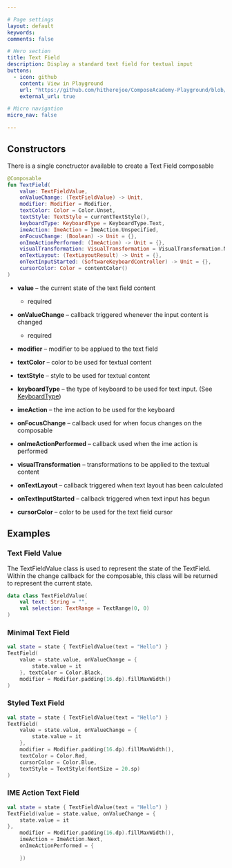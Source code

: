 ```yaml
---

# Page settings
layout: default
keywords:
comments: false

# Hero section
title: Text Field
description: Display a standard text field for textual input
buttons:
  - icon: github
    content: View in Playground
    url: "https://github.com/hitherejoe/ComposeAcademy-Playground/blob/master/app/src/main/java/co/joebirch/composeplayground/material/textField.kt"
    external_url: true

# Micro navigation
micro_nav: false

---
```


## Constructors

There is a single conctructor available to create a Text Field composable

```kotlin
@Composable
fun TextField(
    value: TextFieldValue,
    onValueChange: (TextFieldValue) -> Unit,
    modifier: Modifier = Modifier,
    textColor: Color = Color.Unset,
    textStyle: TextStyle = currentTextStyle(),
    keyboardType: KeyboardType = KeyboardType.Text,
    imeAction: ImeAction = ImeAction.Unspecified,
    onFocusChange: (Boolean) -> Unit = {},
    onImeActionPerformed: (ImeAction) -> Unit = {},
    visualTransformation: VisualTransformation = VisualTransformation.None,
    onTextLayout: (TextLayoutResult) -> Unit = {},
    onTextInputStarted: (SoftwareKeyboardController) -> Unit = {},
    cursorColor: Color = contentColor()
)
```

* **value** – the current state of the text field content
  * required

* **onValueChange** – callback triggered whenever the input content is changed
  * required

* **modifier** – modifier to be applued to the text field

* **textColor** – color to be used for textual content

* **textStyle** – style to be used for textual content

* **keyboardType** – the type of keyboard to be used for text input. (See [KeyboardType]())

* **imeAction** – the ime action to be used for the keyboard

* **onFocusChange** – callback used for when focus changes on the composable

* **onImeActionPerformed** – callback used when the ime action is performed

* **visualTransformation** – transformations to be applied to the textual content

* **onTextLayout** – callback triggered when text layout has been calculated

* **onTextInputStarted** – callback triggered when text input has begun

* **cursorColor** – color to be used for the text field cursor

## Examples

### Text Field Value

The TextFieldValue class is used to represent the state of the TextField. Within the change callback for the composable, this class will be returned to represent the current state.

```kotlin
data class TextFieldValue(
    val text: String = "",
    val selection: TextRange = TextRange(0, 0)
)
```

### Minimal Text Field
  
```kotlin
val state = state { TextFieldValue(text = "Hello") }
TextField(
    value = state.value, onValueChange = {
        state.value = it
    }, textColor = Color.Black,
    modifier = Modifier.padding(16.dp).fillMaxWidth()
)
```

### Styled Text Field
  
```kotlin
val state = state { TextFieldValue(text = "Hello") }
TextField(
    value = state.value, onValueChange = {
        state.value = it
    },
    modifier = Modifier.padding(16.dp).fillMaxWidth(),
    textColor = Color.Red,
    cursorColor = Color.Blue,
    textStyle = TextStyle(fontSize = 20.sp)
)
```

### IME Action Text Field

```kotlin
val state = state { TextFieldValue(text = "Hello") }
TextField(value = state.value, onValueChange = {
    state.value = it
},
    modifier = Modifier.padding(16.dp).fillMaxWidth(),
    imeAction = ImeAction.Next,
    onImeActionPerformed = {

    })
```

